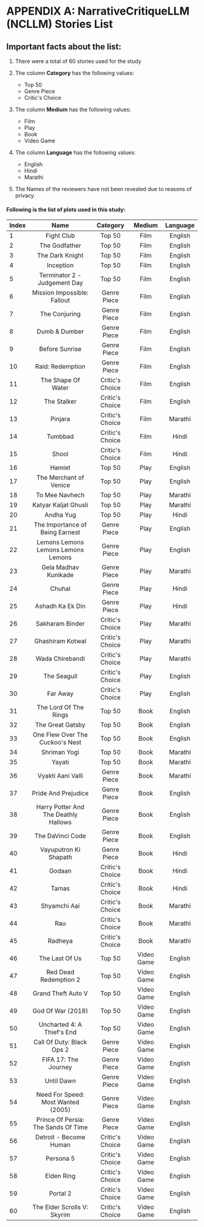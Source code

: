 # APPENDIX A: NarrativeCritiqueLLM (NCLLM) Stories List

## Important facts about the list:

1. There were a total of 60 stories used for the study

2. The column **Category** has the following values:
    * Top 50
    * Genre Piece
    * Critic's Choice

3. The column **Medium** has the following values:
    - Film
    - Play
    - Book
    - Video Game

4. The column **Language** has the following values:
    - English
    - Hindi
    - Marathi

5. The Names of the reviewers have not been revealed due to reasons of privacy.

#### Following is the list of plots used in this study:

| Index | Name | Category | Medium | Language |
| :--- | :---: | :---: | :---: | :---: |
| 1 | Fight Club | Top 50 | Film | English |
| 2 | The Godfather | Top 50 | Film | English |
| 3 | The Dark Knight | Top 50 | Film | English |
| 4 | Inception | Top 50 | Film | English |
| 5 | Terminator 2 - Judgement Day | Top 50 | Film | English |
| 6 | Mission Impossible: Fallout | Genre Piece | Film | English |
| 7 | The Conjuring | Genre Piece | Film | English |
| 8 | Dumb & Dumber | Genre Piece | Film | English |
| 9 | Before Sunrise | Genre Piece | Film | English |
| 10 | Raid: Redemption | Genre Piece | Film | English |
| 11 | The Shape Of Water | Critic's Choice | Film | English |
| 12 | The Stalker | Critic's Choice | Film | English |
| 13 | Pinjara | Critic's Choice | Film | Marathi |
| 14 | Tumbbad | Critic's Choice | Film | Hindi |
| 15 | Shool | Critic's Choice | Film | Hindi |
| 16 | Hamlet | Top 50 | Play | English |
| 17 | The Merchant of Venice | Top 50 | Play | English |
| 18 | To Mee Navhech | Top 50 | Play | Marathi |
| 19 | Katyar Kaljat Ghusli | Top 50 | Play | Marathi |
| 20 | Andha Yug | Top 50 | Play | Hindi |
| 21 | The Importance of Being Earnest | Genre Piece | Play | English |
| 22 | Lemons Lemons Lemons Lemons Lemons | Genre Piece | Play | English |
| 23 | Gela Madhav Kunikade | Genre Piece | Play | Marathi |
| 24 | Chuhal | Genre Piece | Play | Hindi |
| 25 | Ashadh Ka Ek Din | Genre Piece | Play | Hindi |
| 26 | Sakharam Binder | Critic's Choice | Play | Marathi |
| 27 | Ghashiram Kotwal | Critic's Choice | Play | Marathi |
| 28 | Wada Chirebandi | Critic's Choice | Play | Marathi |
| 29 | The Seagull | Critic's Choice | Play | English |
| 30 | Far Away | Critic's Choice | Play | English |
| 31 | The Lord Of The Rings | Top 50 | Book | English |
| 32 | The Great Gatsby | Top 50 | Book | English |
| 33 | One Flew Over The Cuckoo's Nest | Top 50 | Book | English |
| 34 | Shriman Yogi | Top 50 | Book | Marathi |
| 35 | Yayati | Top 50 | Book | Marathi |
| 36 | Vyakti Aani Valli | Genre Piece | Book | Marathi |
| 37 | Pride And Prejudice | Genre Piece | Book | English |
| 38 | Harry Potter And The Deathly Hallows | Genre Piece | Book | English |
| 39 | The DaVinci Code | Genre Piece | Book | English |
| 40 | Vayuputron Ki Shapath | Genre Piece | Book | Hindi |
| 41 | Godaan | Critic's Choice | Book | Hindi |
| 42 | Tamas | Critic's Choice | Book | Hindi |
| 43 | Shyamchi Aai | Critic's Choice | Book | Marathi |
| 44 | Rau | Critic's Choice | Book | Marathi |
| 45 | Radheya | Critic's Choice | Book | Marathi |
| 46 | The Last Of Us | Top 50 | Video Game | English |
| 47 | Red Dead Redemption 2 | Top 50 | Video Game | English |
| 48 | Grand Theft Auto V | Top 50 | Video Game | English |
| 49 | God Of War (2018) | Top 50 | Video Game | English |
| 50 | Uncharted 4: A Thief's End | Top 50 | Video Game | English |
| 51 | Call Of Duty: Black Ops 2 | Genre Piece | Video Game | English |
| 52 | FIFA 17: The Journey | Genre Piece | Video Game | English |
| 53 | Until Dawn | Genre Piece | Video Game | English |
| 54 | Need For Speed: Most Wanted (2005) | Genre Piece | Video Game | English |
| 55 | Prince Of Persia: The Sands Of Time | Genre Piece | Video Game | English |
| 56 | Detroit - Become Human | Critic's Choice | Video Game | English |
| 57 | Persona 5 | Critic's Choice | Video Game | English |
| 58 | Elden Ring | Critic's Choice | Video Game | English |
| 59 | Portal 2 | Critic's Choice | Video Game | English |
| 60 | The Elder Scrolls V: Skyrim | Critic's Choice | Video Game | English |
